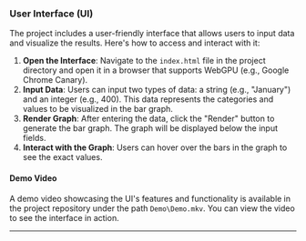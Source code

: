 ### User Interface (UI)

The project includes a user-friendly interface that allows users to input data and visualize the results. Here's how to access and interact with it:

1. **Open the Interface**: Navigate to the `index.html` file in the project directory and open it in a browser that supports WebGPU (e.g., Google Chrome Canary).
2. **Input Data**: Users can input two types of data: a string (e.g., "January") and an integer (e.g., 400). This data represents the categories and values to be visualized in the bar graph.
3. **Render Graph**: After entering the data, click the "Render" button to generate the bar graph. The graph will be displayed below the input fields.
4. **Interact with the Graph**: Users can hover over the bars in the graph to see the exact values.

#### Demo Video
A demo video showcasing the UI's features and functionality is available in the project repository under the path `Demo\Demo.mkv`. You can view the video to see the interface in action.

---